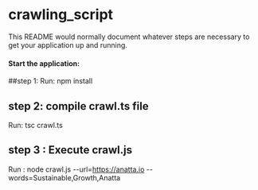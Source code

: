 # crawling_script

This README would normally document whatever steps are necessary to get your application up and running.

#### Start the application:

##step 1: 
Run: npm install 
## step 2:  compile crawl.ts file 
Run:  tsc crawl.ts
## step 3 : Execute crawl.js
Run : node crawl.js --url=https://anatta.io --words=Sustainable,Growth,Anatta
